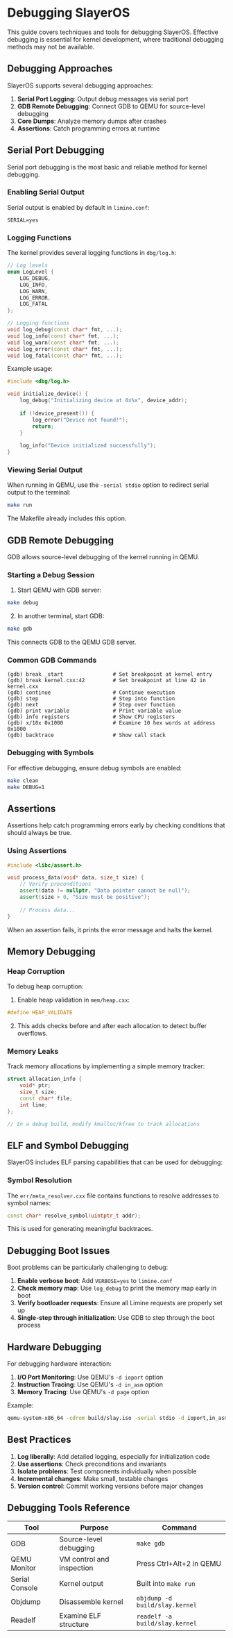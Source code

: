 # Debugging SlayerOS

This guide covers techniques and tools for debugging SlayerOS. Effective debugging is essential for kernel development, where traditional debugging methods may not be available.

## Debugging Approaches

SlayerOS supports several debugging approaches:

1. **Serial Port Logging**: Output debug messages via serial port
2. **GDB Remote Debugging**: Connect GDB to QEMU for source-level debugging
3. **Core Dumps**: Analyze memory dumps after crashes
4. **Assertions**: Catch programming errors at runtime

## Serial Port Debugging

Serial port debugging is the most basic and reliable method for kernel debugging.

### Enabling Serial Output

Serial output is enabled by default in `limine.conf`:

```
SERIAL=yes
```

### Logging Functions

The kernel provides several logging functions in `dbg/log.h`:

```cpp
// Log levels
enum LogLevel {
    LOG_DEBUG,
    LOG_INFO,
    LOG_WARN,
    LOG_ERROR,
    LOG_FATAL
};

// Logging functions
void log_debug(const char* fmt, ...);
void log_info(const char* fmt, ...);
void log_warn(const char* fmt, ...);
void log_error(const char* fmt, ...);
void log_fatal(const char* fmt, ...);
```

Example usage:

```cpp
#include <dbg/log.h>

void initialize_device() {
    log_debug("Initializing device at 0x%x", device_addr);
    
    if (!device_present()) {
        log_error("Device not found!");
        return;
    }
    
    log_info("Device initialized successfully");
}
```

### Viewing Serial Output

When running in QEMU, use the `-serial stdio` option to redirect serial output to the terminal:

```bash
make run
```

The Makefile already includes this option.

## GDB Remote Debugging

GDB allows source-level debugging of the kernel running in QEMU.

### Starting a Debug Session

1. Start QEMU with GDB server:

```bash
make debug
```

2. In another terminal, start GDB:

```bash
make gdb
```

This connects GDB to the QEMU GDB server.

### Common GDB Commands

```
(gdb) break _start                # Set breakpoint at kernel entry
(gdb) break kernel.cxx:42         # Set breakpoint at line 42 in kernel.cxx
(gdb) continue                    # Continue execution
(gdb) step                        # Step into function
(gdb) next                        # Step over function
(gdb) print variable              # Print variable value
(gdb) info registers              # Show CPU registers
(gdb) x/10x 0x1000                # Examine 10 hex words at address 0x1000
(gdb) backtrace                   # Show call stack
```

### Debugging with Symbols

For effective debugging, ensure debug symbols are enabled:

```bash
make clean
make DEBUG=1
```

## Assertions

Assertions help catch programming errors early by checking conditions that should always be true.

### Using Assertions

```cpp
#include <libc/assert.h>

void process_data(void* data, size_t size) {
    // Verify preconditions
    assert(data != nullptr, "Data pointer cannot be null");
    assert(size > 0, "Size must be positive");
    
    // Process data...
}
```

When an assertion fails, it prints the error message and halts the kernel.

## Memory Debugging

### Heap Corruption

To debug heap corruption:

1. Enable heap validation in `mem/heap.cxx`:

```cpp
#define HEAP_VALIDATE
```

2. This adds checks before and after each allocation to detect buffer overflows.

### Memory Leaks

Track memory allocations by implementing a simple memory tracker:

```cpp
struct allocation_info {
    void* ptr;
    size_t size;
    const char* file;
    int line;
};

// In a debug build, modify kmalloc/kfree to track allocations
```

## ELF and Symbol Debugging

SlayerOS includes ELF parsing capabilities that can be used for debugging:

### Symbol Resolution

The `err/meta_resolver.cxx` file contains functions to resolve addresses to symbol names:

```cpp
const char* resolve_symbol(uintptr_t addr);
```

This is used for generating meaningful backtraces.

## Debugging Boot Issues

Boot problems can be particularly challenging to debug:

1. **Enable verbose boot**: Add `VERBOSE=yes` to `limine.conf`
2. **Check memory map**: Use `log_debug` to print the memory map early in boot
3. **Verify bootloader requests**: Ensure all Limine requests are properly set up
4. **Single-step through initialization**: Use GDB to step through the boot process

## Hardware Debugging

For debugging hardware interaction:

1. **I/O Port Monitoring**: Use QEMU's `-d ioport` option
2. **Instruction Tracing**: Use QEMU's `-d in_asm` option
3. **Memory Tracing**: Use QEMU's `-d page` option

Example:

```bash
qemu-system-x86_64 -cdrom build/slay.iso -serial stdio -d ioport,in_asm
```

## Best Practices

1. **Log liberally**: Add detailed logging, especially for initialization code
2. **Use assertions**: Check preconditions and invariants
3. **Isolate problems**: Test components individually when possible
4. **Incremental changes**: Make small, testable changes
5. **Version control**: Commit working versions before major changes

## Debugging Tools Reference

| Tool | Purpose | Command |
|------|---------|---------|
| GDB | Source-level debugging | `make gdb` |
| QEMU Monitor | VM control and inspection | Press Ctrl+Alt+2 in QEMU |
| Serial Console | Kernel output | Built into `make run` |
| Objdump | Disassemble kernel | `objdump -d build/slay.kernel` |
| Readelf | Examine ELF structure | `readelf -a build/slay.kernel` |
